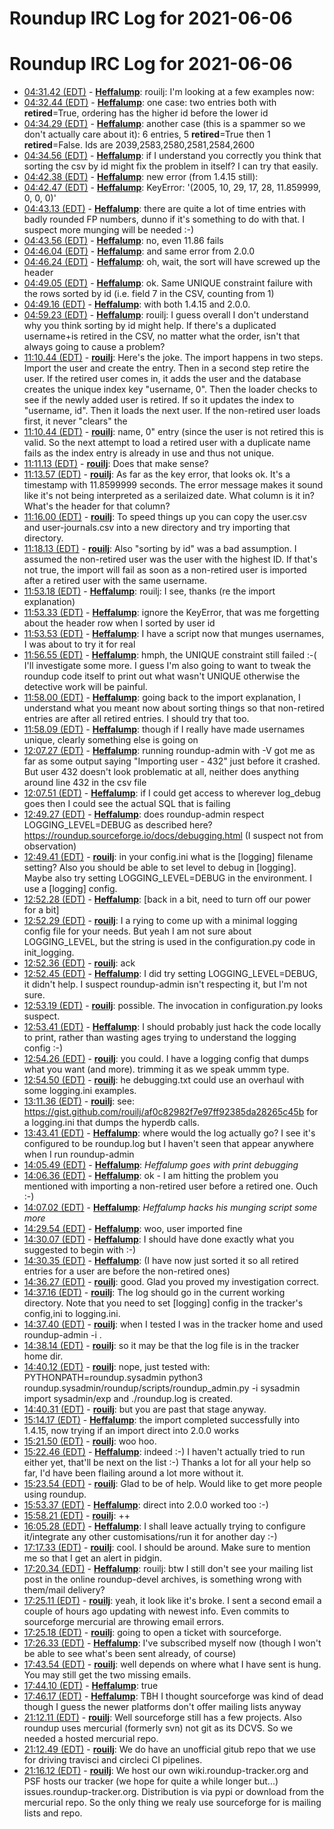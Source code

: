 # Roundup IRC Log for 2021-06-06 #
# Roundup IRC Log for 2021-06-06
* <a href="#04:31.42" id="04:31.42">04:31.42 (EDT)</a> - __[Heffalump](https://github.com/Heffalump)__: rouilj: I'm looking at a few examples now:
* <a href="#04:32.44" id="04:32.44">04:32.44 (EDT)</a> - __[Heffalump](https://github.com/Heffalump)__: one case: two entries both with __retired__=True, ordering has the higher id before the lower id
* <a href="#04:34.29" id="04:34.29">04:34.29 (EDT)</a> - __[Heffalump](https://github.com/Heffalump)__: another case (this is a spammer so we don't actually care about it): 6 entries, 5 __retired__=True then 1 __retired__=False. Ids are 2039,2583,2580,2581,2584,2600
* <a href="#04:34.56" id="04:34.56">04:34.56 (EDT)</a> - __[Heffalump](https://github.com/Heffalump)__: if I understand you correctly you think that sorting the csv by id might fix the problem in itself? I can try that easily.
* <a href="#04:42.38" id="04:42.38">04:42.38 (EDT)</a> - __[Heffalump](https://github.com/Heffalump)__: new error (from 1.4.15 still):
* <a href="#04:42.47" id="04:42.47">04:42.47 (EDT)</a> - __[Heffalump](https://github.com/Heffalump)__: KeyError: '(2005, 10, 29, 17, 28, 11.859999, 0, 0, 0)'
* <a href="#04:43.13" id="04:43.13">04:43.13 (EDT)</a> - __[Heffalump](https://github.com/Heffalump)__: there are quite a lot of time entries with badly rounded FP numbers, dunno if it's something to do with that. I suspect more munging will be needed :-)
* <a href="#04:43.56" id="04:43.56">04:43.56 (EDT)</a> - __[Heffalump](https://github.com/Heffalump)__: no, even 11.86 fails
* <a href="#04:46.04" id="04:46.04">04:46.04 (EDT)</a> - __[Heffalump](https://github.com/Heffalump)__: and same error from 2.0.0
* <a href="#04:46.24" id="04:46.24">04:46.24 (EDT)</a> - __[Heffalump](https://github.com/Heffalump)__: oh, wait, the sort will have screwed up the header
* <a href="#04:49.05" id="04:49.05">04:49.05 (EDT)</a> - __[Heffalump](https://github.com/Heffalump)__: ok. Same UNIQUE constraint failure with the rows sorted by id (i.e. field 7 in the CSV, counting from 1)
* <a href="#04:49.16" id="04:49.16">04:49.16 (EDT)</a> - __[Heffalump](https://github.com/Heffalump)__: with both 1.4.15 and 2.0.0.
* <a href="#04:59.23" id="04:59.23">04:59.23 (EDT)</a> - __[Heffalump](https://github.com/Heffalump)__: rouilj: I guess overall I don't understand why you think sorting by id might help. If there's a duplicated username+is retired in the CSV, no matter what the order, isn't that always going to cause a problem?
* <a href="#11:10.44" id="11:10.44">11:10.44 (EDT)</a> - __[rouilj](https://github.com/rouilj)__: Here's the joke. The import happens in two steps. Import the user and create the entry. Then in a second step retire the user. If the retired user comes in, it adds the user and the database creates the unique index key "username, 0". Then the loader checks to see if the newly added user is retired. If so it updates the index to "username, id". Then it loads the next user. If the non-retired user loads first, it never "clears" the
* <a href="#11:10.44" id="11:10.44">11:10.44 (EDT)</a> - __[rouilj](https://github.com/rouilj)__: name, 0" entry (since the user is not retired this is valid. So the next attempt to load a retired user with a duplicate name fails as the index entry is already in use and thus not unique.
* <a href="#11:11.13" id="11:11.13">11:11.13 (EDT)</a> - __[rouilj](https://github.com/rouilj)__: Does that make sense?
* <a href="#11:13.57" id="11:13.57">11:13.57 (EDT)</a> - __[rouilj](https://github.com/rouilj)__: As far as the key error, that looks ok. It's a timestamp with 11.8599999 seconds. The error message makes it sound like it's not being interpreted as a serilaized date. What column is it in? What's the header for that column?
* <a href="#11:16.00" id="11:16.00">11:16.00 (EDT)</a> - __[rouilj](https://github.com/rouilj)__: To speed things up you can copy the user.csv and user-journals.csv into a new directory and try importing that directory.
* <a href="#11:18.13" id="11:18.13">11:18.13 (EDT)</a> - __[rouilj](https://github.com/rouilj)__: Also "sorting by id" was a bad assumption. I assumed the non-retired user was the user with the highest ID. If that's not true, the import will fail as soon as a non-retired user is imported after a retired user with the same username.
* <a href="#11:53.18" id="11:53.18">11:53.18 (EDT)</a> - __[Heffalump](https://github.com/Heffalump)__: rouilj: I see, thanks (re the import explanation)
* <a href="#11:53.33" id="11:53.33">11:53.33 (EDT)</a> - __[Heffalump](https://github.com/Heffalump)__: ignore the KeyError, that was me forgetting about the header row when I sorted by user id
* <a href="#11:53.53" id="11:53.53">11:53.53 (EDT)</a> - __[Heffalump](https://github.com/Heffalump)__: I have a script now that munges usernames, I was about to try it for real
* <a href="#11:56.55" id="11:56.55">11:56.55 (EDT)</a> - __[Heffalump](https://github.com/Heffalump)__: hmph, the UNIQUE constraint still failed :-( I'll investigate some more. I guess I'm also going to want to tweak the roundup code itself to print out what wasn't UNIQUE otherwise the detective work will be painful.
* <a href="#11:58.00" id="11:58.00">11:58.00 (EDT)</a> - __[Heffalump](https://github.com/Heffalump)__: going back to the import explanation, I understand what you meant now about sorting things so that non-retired entries are after all retired entries. I should try that too.
* <a href="#11:58.09" id="11:58.09">11:58.09 (EDT)</a> - __[Heffalump](https://github.com/Heffalump)__: though if I really have made usernames unique, clearly something else is going on
* <a href="#12:07.27" id="12:07.27">12:07.27 (EDT)</a> - __[Heffalump](https://github.com/Heffalump)__: running roundup-admin with -V got me as far as some output saying "Importing user - 432" just before it crashed. But user 432 doesn't look problematic at all, neither does anything around line 432 in the csv file
* <a href="#12:07.51" id="12:07.51">12:07.51 (EDT)</a> - __[Heffalump](https://github.com/Heffalump)__: if I could get access to wherever log_debug goes then I could see the actual SQL that is failing
* <a href="#12:49.27" id="12:49.27">12:49.27 (EDT)</a> - __[Heffalump](https://github.com/Heffalump)__: does roundup-admin respect LOGGING_LEVEL=DEBUG as described here? <https://roundup.sourceforge.io/docs/debugging.html> (I suspect not from observation)
* <a href="#12:49.41" id="12:49.41">12:49.41 (EDT)</a> - __[rouilj](https://github.com/rouilj)__: in your config.ini what is the [logging] filename setting? Also you should be able to set level to debug in [logging]. Maybe also try setting LOGGING_LEVEL=DEBUG in the environment. I use a [logging] config.
* <a href="#12:52.28" id="12:52.28">12:52.28 (EDT)</a> - __[Heffalump](https://github.com/Heffalump)__: [back in a bit, need to turn off our power for a bit]
* <a href="#12:52.29" id="12:52.29">12:52.29 (EDT)</a> - __[rouilj](https://github.com/rouilj)__: I a rying to come up with a minimal logging config file for your needs. But yeah I am not sure about LOGGING_LEVEL, but the string is used in the configuration.py code in init_logging.
* <a href="#12:52.36" id="12:52.36">12:52.36 (EDT)</a> - __[rouilj](https://github.com/rouilj)__: ack
* <a href="#12:52.45" id="12:52.45">12:52.45 (EDT)</a> - __[Heffalump](https://github.com/Heffalump)__: I did try setting LOGGING_LEVEL=DEBUG, it didn't help. I suspect roundup-admin isn't respecting it, but I'm not sure.
* <a href="#12:53.19" id="12:53.19">12:53.19 (EDT)</a> - __[rouilj](https://github.com/rouilj)__: possible. The invocation in configuration.py looks suspect.
* <a href="#12:53.41" id="12:53.41">12:53.41 (EDT)</a> - __[Heffalump](https://github.com/Heffalump)__: I should probably just hack the code locally to print, rather than wasting ages trying to understand the logging config :-)
* <a href="#12:54.26" id="12:54.26">12:54.26 (EDT)</a> - __[rouilj](https://github.com/rouilj)__: you could. I have a logging config that dumps what you want (and more). trimming it as we speak ummm type.
* <a href="#12:54.50" id="12:54.50">12:54.50 (EDT)</a> - __[rouilj](https://github.com/rouilj)__: he debugging.txt could use an overhaul with some logging.ini examples.
* <a href="#13:11.36" id="13:11.36">13:11.36 (EDT)</a> - __[rouilj](https://github.com/rouilj)__: see: <https://gist.github.com/rouilj/af0c82982f7e97ff92385da28265c45b> for a logging.ini that dumps the hyperdb calls.
* <a href="#13:43.41" id="13:43.41">13:43.41 (EDT)</a> - __[Heffalump](https://github.com/Heffalump)__: where would the log actually go? I see it's configured to be roundup.log but I haven't seen that appear anywhere when I run roundup-admin
* <a href="#14:05.49" id="14:05.49">14:05.49 (EDT)</a> - __[Heffalump](https://github.com/Heffalump)__: *Heffalump goes with print debugging*
* <a href="#14:06.36" id="14:06.36">14:06.36 (EDT)</a> - __[Heffalump](https://github.com/Heffalump)__: ok - I am hitting the problem you mentioned with importing a non-retired user before a retired one. Ouch :-)
* <a href="#14:07.02" id="14:07.02">14:07.02 (EDT)</a> - __[Heffalump](https://github.com/Heffalump)__: *Heffalump hacks his munging script some more*
* <a href="#14:29.54" id="14:29.54">14:29.54 (EDT)</a> - __[Heffalump](https://github.com/Heffalump)__: woo, user imported fine
* <a href="#14:30.07" id="14:30.07">14:30.07 (EDT)</a> - __[Heffalump](https://github.com/Heffalump)__: I should have done exactly what you suggested to begin with :-)
* <a href="#14:30.35" id="14:30.35">14:30.35 (EDT)</a> - __[Heffalump](https://github.com/Heffalump)__: (I have now just sorted it so all retired entries for a user are before the non-retired ones)
* <a href="#14:36.27" id="14:36.27">14:36.27 (EDT)</a> - __[rouilj](https://github.com/rouilj)__: good. Glad you proved my investigation correct.
* <a href="#14:37.16" id="14:37.16">14:37.16 (EDT)</a> - __[rouilj](https://github.com/rouilj)__: The log should go in the current working directory. Note that you need to set [logging] config in the tracker's config,ini to logging.ini.
* <a href="#14:37.40" id="14:37.40">14:37.40 (EDT)</a> - __[rouilj](https://github.com/rouilj)__: when I tested I was in the tracker home and used roundup-admin -i .
* <a href="#14:38.14" id="14:38.14">14:38.14 (EDT)</a> - __[rouilj](https://github.com/rouilj)__: so it may be that the log file is in the tracker home dir.
* <a href="#14:40.12" id="14:40.12">14:40.12 (EDT)</a> - __[rouilj](https://github.com/rouilj)__: nope, just tested with: PYTHONPATH=roundup.sysadmin python3 roundup.sysadmin/roundup/scripts/roundup_admin.py -i sysadmin import sysadmin/exp and ./roundup.log is created.
* <a href="#14:40.31" id="14:40.31">14:40.31 (EDT)</a> - __[rouilj](https://github.com/rouilj)__: but you are past that stage anyway.
* <a href="#15:14.17" id="15:14.17">15:14.17 (EDT)</a> - __[Heffalump](https://github.com/Heffalump)__: the import completed successfully into 1.4.15, now trying if an import direct into 2.0.0 works
* <a href="#15:21.50" id="15:21.50">15:21.50 (EDT)</a> - __[rouilj](https://github.com/rouilj)__: woo hoo.
* <a href="#15:22.46" id="15:22.46">15:22.46 (EDT)</a> - __[Heffalump](https://github.com/Heffalump)__: indeed :-) I haven't actually tried to run either yet, that'll be next on the list :-) Thanks a lot for all your help so far, I'd have been flailing around a lot more without it.
* <a href="#15:23.54" id="15:23.54">15:23.54 (EDT)</a> - __[rouilj](https://github.com/rouilj)__: Glad to be of help. Would like to get more people using roundup.
* <a href="#15:53.37" id="15:53.37">15:53.37 (EDT)</a> - __[Heffalump](https://github.com/Heffalump)__: direct into 2.0.0 worked too :-)
* <a href="#15:58.21" id="15:58.21">15:58.21 (EDT)</a> - __[rouilj](https://github.com/rouilj)__: ++
* <a href="#16:05.28" id="16:05.28">16:05.28 (EDT)</a> - __[Heffalump](https://github.com/Heffalump)__: I shall leave actually trying to configure it/integrate any other customisations/run it for another day :-)
* <a href="#17:17.33" id="17:17.33">17:17.33 (EDT)</a> - __[rouilj](https://github.com/rouilj)__: cool. I should be around. Make sure to mention me so that I get an alert in pidgin.
* <a href="#17:20.34" id="17:20.34">17:20.34 (EDT)</a> - __[Heffalump](https://github.com/Heffalump)__: rouilj: btw I still don't see your mailing list post in the online roundup-devel archives, is something wrong with them/mail delivery?
* <a href="#17:25.11" id="17:25.11">17:25.11 (EDT)</a> - __[rouilj](https://github.com/rouilj)__: yeah, it look like it's broke. I sent a second email a couple of hours ago updating with newest info. Even commits to sourceforge mercurial are throwing email errors.
* <a href="#17:25.18" id="17:25.18">17:25.18 (EDT)</a> - __[rouilj](https://github.com/rouilj)__: going to open a ticket with sourceforge.
* <a href="#17:26.33" id="17:26.33">17:26.33 (EDT)</a> - __[Heffalump](https://github.com/Heffalump)__: I've subscribed myself now (though I won't be able to see what's been sent already, of course)
* <a href="#17:43.54" id="17:43.54">17:43.54 (EDT)</a> - __[rouilj](https://github.com/rouilj)__: well depends on where what I have sent is hung.  You may still get the two missing emails.
* <a href="#17:44.10" id="17:44.10">17:44.10 (EDT)</a> - __[Heffalump](https://github.com/Heffalump)__: true
* <a href="#17:46.17" id="17:46.17">17:46.17 (EDT)</a> - __[Heffalump](https://github.com/Heffalump)__: TBH I thought sourceforge was kind of dead though I guess the newer platforms don't offer mailing lists anyway
* <a href="#21:12.11" id="21:12.11">21:12.11 (EDT)</a> - __[rouilj](https://github.com/rouilj)__: Well sourceforge still has a few projects. Also roundup uses mercurial (formerly svn) not git as its DCVS. So we needed a hosted mercurial repo.
* <a href="#21:12.49" id="21:12.49">21:12.49 (EDT)</a> - __[rouilj](https://github.com/rouilj)__: We do have an unofficial gitub repo that we use for driving travisci and circleci CI pipelines.
* <a href="#21:16.12" id="21:16.12">21:16.12 (EDT)</a> - __[rouilj](https://github.com/rouilj)__: We host our own wiki.roundup-tracker.org and PSF hosts our tracker (we hope for quite a while longer but...) issues.roundup-tracker.org. Distribution is via pypi or download from the mercurial repo. So the only thing we realy use sourceforge for is mailing lists and repo.

